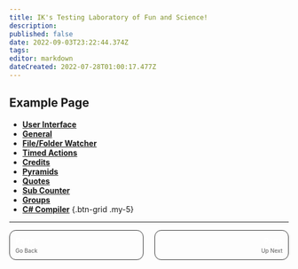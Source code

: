 ```yaml
---
title: IK's Testing Laboratory of Fun and Science!
description: 
published: false
date: 2022-09-03T23:22:44.374Z
tags: 
editor: markdown
dateCreated: 2022-07-28T01:00:17.477Z
---
```


## Example Page

- [<i class="mdi mdi-application primary--text"></i>**User Interface**](/en/Settings/User-Interface)
- [<i class="mdi mdi-format-align-center primary--text"></i>**General**](/en/Settings/General)
- [<i class="mdi mdi-file-code primary--text"></i>**File/Folder Watcher**](/en/Settings/File-Folder-Watcher) 
- [<i class="mdi mdi-timelapse primary--text"></i>**Timed Actions**](/en/Settings/Timed-Actions) 
- [<i class="mdi mdi-credit-card primary--text"></i>**Credits**](/en/Settings/Credits) 
- [<i class="mdi mdi-triangle-outline primary--text"></i>**Pyramids**](/en/Settings/Pyramids) 
- [<i class="mdi mdi-format-quote-open primary--text"></i>**Quotes**](/en/Settings/Quotes) 
- [<i class="mdi mdi-counter primary--text"></i>**Sub Counter**](/en/Settings/Sub-Counter) 
- [<i class="mdi mdi-folder primary--text"></i>**Groups**](/en/Settings/Groups) 
- [<i class="mdi mdi-language-csharp primary--text"></i>**C# Compiler**](/en/Settings/CSharp-Compiler)
{.btn-grid .my-5}

---

<div id="lower-grid" style="display: grid; grid-template-columns: 1fr 1fr; grid-gap: 20px;"><a href="" id="lower-grid-border" style="border: 1px solid #333333; border-radius: 12px; color: transparent!important;"><div id="lower-grid-border-spacing" style="margin: 10px;"> <div id="lower-grid-1"><div id="lower-grid-upper" style="color: #ffffff; font-weight: 700;">Page</div> <div id="lower-grid-bottom" style="font-size: 10px; margin-top: 3px; color: #6e6e6e; font-weight: 500;">Go Back</div></div></div></a><a href="" id="lower-grid-border" style="border: 1px solid #333333; border-radius: 12px; color: transparent!important;"><div id="lower-grid-border-spacing" style="margin: 10px;"><div id="lower-grid-2"><div id="lower-grid-upper" style="color: #ffffff; text-align: right; font-weight: 700;">Page</div><div id="lower-grid-bottom" style="font-size: 10px; margin-top: 3px; text-align: right; color: #6e6e6e; font-weight: 500;">Up Next</div></div></div></a></div>
